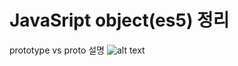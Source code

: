# JavaSript object(es5) 정리

prototype vs proto 설명
![alt text](http://www.triplexlab.co.kr/images/prototype-vs-proto.png)

